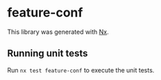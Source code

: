 # feature-conf

This library was generated with [Nx](https://nx.dev).

## Running unit tests

Run `nx test feature-conf` to execute the unit tests.
